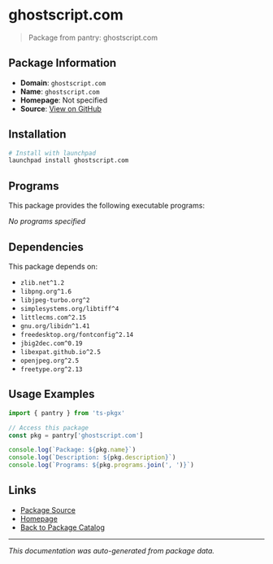 # ghostscript.com

> Package from pantry: ghostscript.com

## Package Information

- **Domain**: `ghostscript.com`
- **Name**: `ghostscript.com`
- **Homepage**: Not specified
- **Source**: [View on GitHub](https://github.com/pkgxdev/pantry/tree/main/projects/ghostscript.com/package.yml)

## Installation

```bash
# Install with launchpad
launchpad install ghostscript.com
```

## Programs

This package provides the following executable programs:

*No programs specified*

## Dependencies

This package depends on:

- `zlib.net^1.2`
- `libpng.org^1.6`
- `libjpeg-turbo.org^2`
- `simplesystems.org/libtiff^4`
- `littlecms.com^2.15`
- `gnu.org/libidn^1.41`
- `freedesktop.org/fontconfig^2.14`
- `jbig2dec.com^0.19`
- `libexpat.github.io^2.5`
- `openjpeg.org^2.5`
- `freetype.org^2.13`

## Usage Examples

```typescript
import { pantry } from 'ts-pkgx'

// Access this package
const pkg = pantry['ghostscript.com']

console.log(`Package: ${pkg.name}`)
console.log(`Description: ${pkg.description}`)
console.log(`Programs: ${pkg.programs.join(', ')}`)
```

## Links

- [Package Source](https://github.com/pkgxdev/pantry/tree/main/projects/ghostscript.com/package.yml)
- [Homepage](#)
- [Back to Package Catalog](../../package-catalog.md)

---

*This documentation was auto-generated from package data.*
